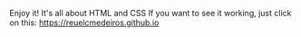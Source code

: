 Enjoy it!
It's all about HTML and CSS
If you want to see it working, just click on this: https://reuelcmedeiros.github.io

